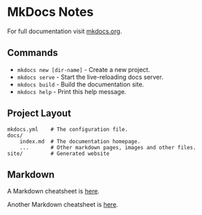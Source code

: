 
# MkDocs Notes

For full documentation visit [mkdocs.org](http://mkdocs.org).

## Commands

* `mkdocs new [dir-name]` - Create a new project.
* `mkdocs serve` - Start the live-reloading docs server.
* `mkdocs build` - Build the documentation site.
* `mkdocs help` - Print this help message.

## Project Layout

    mkdocs.yml    # The configuration file.
    docs/
        index.md  # The documentation homepage.
        ...       # Other markdown pages, images and other files.
    site/         # Generated website

## Markdown

A Markdown cheatsheet is 
[here](https://github.com/adam-p/markdown-here/wiki/Markdown-Cheatsheet).

Another Markdown cheatsheet is [here](https://www.data-blogger.com/2017/11/24/markdown-reference/).